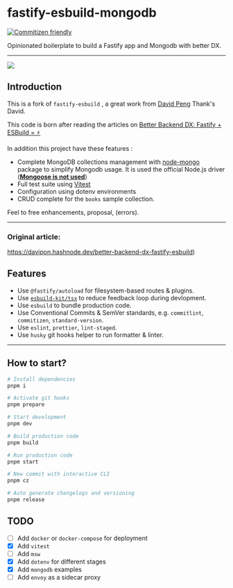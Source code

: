 # fastify-esbuild-mongodb

[![Commitizen friendly](https://img.shields.io/badge/commitizen-friendly-brightgreen.svg)](http://commitizen.github.io/cz-cli/)

Opinionated boilerplate to build a Fastify app and Mongodb with better DX.

---

<img align="center" src="https://i.ibb.co/4KdXR3z/fastify-esbuild-mongodb-land-image.png"/>



## Introduction

This is a fork of `fastify-esbuild` , a great work from [David Peng](https://github.com/davipon)  Thank's David.

This code is born after reading the articles on [Better Backend DX: Fastify + ESBuild = ⚡️](https://davipon.hashnode.dev/better-backend-dx-fastify-esbuild)

In addition this project have these features :

- Complete MongoDB collections management with [node-mongo](https://ship.paralect.com/docs/packages/node-mongo) package to simplify Mongodb usage. 
  It is used the official Node.js driver  (**<u>Mongoose is not used</u>**)
- Full test suite using [Vitest](https://vitest.dev/)
- Configuration using dotenv environments
- CRUD complete for the `books` sample collection.



Feel to free enhancements, proposal, (errors).

----------------------

### Original article:

https://davipon.hashnode.dev/better-backend-dx-fastify-esbuild)



## Features

- Use `@fastify/autoload` for filesystem-based routes & plugins.
- Use [`esbuild-kit/tsx`](https://github.com/esbuild-kit/tsx) to reduce feedback loop during devlopment.
- Use `esbuild` to bundle production code.
- Use Conventional Commits & SemVer standards, e.g. `commitlint`, `commitizen`, `standard-version`.
- Use `eslint`, `prettier`, `lint-staged`.
- Use `husky` git hooks helper to run formatter & linter.

---

## How to start?

```zsh
# Install dependencies
pnpm i

# Activate git hooks
pnpm prepare

# Start development
pnpm dev

# Build production code
pnpm build

# Run production code
pnpm start

# New commit with interactive CLI
pnpm cz

# Auto generate changelogs and versioning
pnpm release
```

## TODO

- [ ] Add `docker` or `docker-compose` for deployment
- [x] Add `vitest` 
- [ ] Add `msw`
- [x] Add `dotenv` for different stages
- [x] Add `mongodb` examples
- [ ] Add `envoy` as a sidecar proxy
